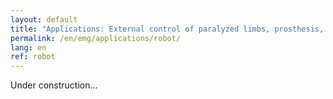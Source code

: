 ```yaml
---
layout: default
title: "Applications: External control of paralyzed limbs, prosthesis, assistive devices and robots"
permalink: /en/emg/applications/robot/
lang: en
ref: robot
---
```


Under construction...